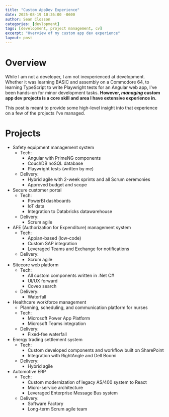 ```yaml
---
title: "Custom AppDev Experience"
date: 2025-08-19 10:36:00 -0600
author: Sean Closson
categories: [devlopment]
tags: [development, project management, cv]
excerpt: "Overview of my custom app dev experience"
layout: post
---
```

# Overview
While I am not a developer, I am not inexperienced at development.  Whether it was learning BASIC and assembly on a Commodore 64, to learning TypeScript to write Playwright tests for an Angular web app, I've been hands-on for minor development tasks. **However, *managing* custom app dev projects is a core skill and area I have extensive experience in.**

This post is meant to provide some high-level insight into that experience on a few of the projects I've managed.

# Projects
* Safety equipment management system
  * Tech:
    * Angular with PrimeNG components
    * CouchDB noSQL database
    * Playwright tests (written by me)
  * Delivery:
    * Hybrid agile with 2-week sprints and all Scrum ceremonies
    * Approved budget and scope
* Secure customer portal 
  * Tech:
    * PowerBI dashboards
    * IoT data
    * Integration to Databricks datawarehouse
  * Delivery:
    * Scrum agile
* AFE (Authorization for Expenditure) management system
  * Tech:
    * Appian-based (low-code)
    * Custom SAP integration 
    * Leveraged Teams and Exchange for notifications
  * Delivery:
    * Scrum agile
* Sitecore web platform
  * Tech:
    * All custom components written in .Net C#
    * UI/UX forward
    * Coveo search
  * Delivery:
    * Waterfall
* Healthcare workforce management
  * Planning, scheduling, and communication platform for nurses
  * Tech:
    * Microsoft Power App Platform
    * Microsoft Teams integration
  * Delivery:
    * Fixed-fee waterfall
* Energy trading settlement system
  * Tech:
    * Custom developed components and workflow built on SharePoint
    * Integration with RightAngle and Dell Boomi
  * Delivery:
    * Hybrid agile
* Automotive ERP
  * Tech:
    * Custom modernization of legacy AS/400 system to React
    * Micro-service architecture
    * Leveraged Enterprise Message Bus system
  * Delivery:
    * Software Factory
    * Long-term Scrum agile team
